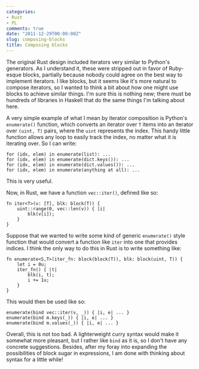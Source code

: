 ```yaml
---
categories:
- Rust
- PL
comments: true
date: "2011-12-29T00:00:00Z"
slug: composing-blocks
title: Composing blocks
---
```


The original Rust design included iterators very similar to Python's
generators.  As I understand it, these were stripped out in favor of
Ruby-esque blocks, partially because nobody could agree on the best
way to implement iterators.  I like blocks, but it seems like it's
more natural to compose iterators, so I wanted to think a bit about
how one might use blocks to achieve similar things.  I'm sure this is
nothing new; there must be hundreds of libraries in Haskell that do
the same things I'm talking about here.

A very simple example of what I mean by iterator composition is
Python's `enumerate()` function, which converts an iterator over `T`
items into an iterator over `(uint, T)` pairs, where the `uint`
represents the index.  This handy little function allows any loop to
easily track the index, no matter what it is iterating over.  So I can
write:

    for (idx, elem) in enumerate(list): ...
    for (idx, elem) in enumerate(dict.keys()): ...
    for (idx, elem) in enumerate(dict.values()): ...
    for (idx, elem) in enumerate(anything at all): ...

This is very useful.  

Now, in Rust, we have a function `vec::iter()`, defined like so:

    fn iter<T>(v: [T], blk: block(T)) {
        uint::range(0, vec::len(v)) { |i|
            blk(v[i]);
        }
    }
    
Suppose that we wanted to write some kind of generic `enumerate()`
style function that would convert a function like `iter` into one
that provides indices.  I think the only way to do this in Rust is
to write something like:

    fn enumerate<S,T>(iter_fn: block(block(T)), blk: block(uint, T)) {
        let i = 0u;
        iter_fn() { |t|
            blk(i, t);
            i += 1u;
        }
    }
    
This would then be used like so:

    enumerate(bind vec::iter(v, _)) { |i, e| ... }
    enumerate(bind m.keys(_)) { |i, e| ... }
    enumerate(bind m.values(_)) { |i, e| ... }
    
Overall, this is not too bad.  A lighterweight curry syntax would make
it somewhat more pleasant, but I rather like `bind` as it is, so I
don't have any concrete suggestions.  Besides, after my foray into
expanding the possibilities of block sugar in expressions, I am done
with thinking about syntax for a little while!
